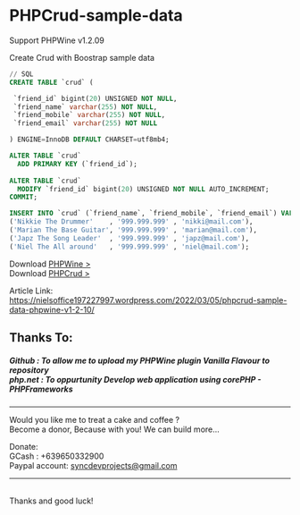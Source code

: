 # PHPCrud-sample-data
Support PHPWine v1.2.09

Create Crud with Boostrap sample data 

```SQL
// SQL 
CREATE TABLE `crud` (

 `friend_id` bigint(20) UNSIGNED NOT NULL,
 `friend_name` varchar(255) NOT NULL,
 `friend_mobile` varchar(255) NOT NULL,
 `friend_email` varchar(255) NOT NULL

) ENGINE=InnoDB DEFAULT CHARSET=utf8mb4;

ALTER TABLE `crud`
  ADD PRIMARY KEY (`friend_id`);
  
ALTER TABLE `crud`
  MODIFY `friend_id` bigint(20) UNSIGNED NOT NULL AUTO_INCREMENT;
COMMIT;
```

```SQL
INSERT INTO `crud` (`friend_name`, `friend_mobile`, `friend_email`) VALUES
('Nikkie The Drummer'    , '999.999.999' , 'nikki@mail.com'),
('Marian The Base Guitar', '999.999.999' , 'marian@mail.com'),
('Japz The Song Leader'  , '999.999.999' , 'japz@mail.com'),
('Niel The All around'   , '999.999.999' , 'niel@mail.com');
```

Download <a href="https://github.com/nielsofficeofficial/PHPWine"> PHPWine > </a> <br />
Download <a href="https://github.com/nielsofficeofficial/PHPCrud"> PHPCrud > </a>

Article Link: https://nielsoffice197227997.wordpress.com/2022/03/05/phpcrud-sample-data-phpwine-v1-2-10/

<h2>Thanks To:</h2>
<h5>
Github : To allow me to upload my PHPWine plugin Vanilla Flavour to repository<br /> 
php.net : To oppurtunity Develop web application using corePHP - PHPFrameworks<br />
</h5>


<hr />
Would you like me to treat a cake and coffee ? <br />
Become a donor, Because with you! We can build more... 

Donate: <br />
GCash : +639650332900 <br /> 
Paypal account: syncdevprojects@gmail.com
<hr />
<br />
Thanks and good luck! 
